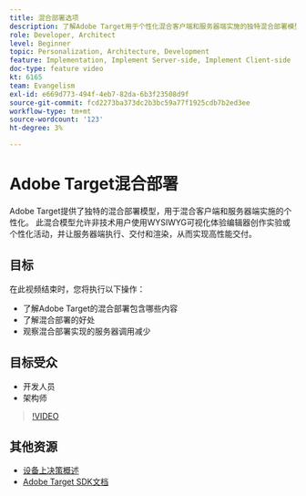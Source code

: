 ```yaml
---
title: 混合部署选项
description: 了解Adobe Target用于个性化混合客户端和服务器端实施的独特混合部署模型。
role: Developer, Architect
level: Beginner
topic: Personalization, Architecture, Development
feature: Implementation, Implement Server-side, Implement Client-side
doc-type: feature video
kt: 6165
team: Evangelism
exl-id: e669d773-494f-4eb7-82da-6b3f23508d9f
source-git-commit: fcd2273ba373dc2b3bc59a77f1925cdb7b2ed3ee
workflow-type: tm+mt
source-wordcount: '123'
ht-degree: 3%

---
```


# Adobe Target混合部署

Adobe Target提供了独特的混合部署模型，用于混合客户端和服务器端实施的个性化。 此混合模型允许非技术用户使用WYSIWYG可视化体验编辑器创作实验或个性化活动，并让服务器端执行、交付和渲染，从而实现高性能交付。

## 目标

在此视频结束时，您将执行以下操作：

* 了解Adobe Target的混合部署包含哪些内容
* 了解混合部署的好处
* 观察混合部署实现的服务器调用减少

## 目标受众

* 开发人员
* 架构师

>[!VIDEO](https://video.tv.adobe.com/v/41698/?quality=12)

## 其他资源

* [设备上决策概述](https://experienceleague.adobe.com/zh-hans/docs/target-learn/tutorials/implementation/on-device-decisioning-overview#implementation)
* [Adobe Target SDK文档](https://experienceleague.adobe.com/zh-hans/docs/target-dev/developer/server-side/on-device-decisioning/overview)
